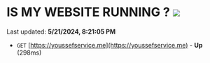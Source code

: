# IS MY WEBSITE RUNNING ? [![](https://img.shields.io/static/v1?label=Sponsor&message=%E2%9D%A4&logo=GitHub&color=%23fe8e86)](https://github.com/sponsors/<username>)

Last updated: **5/21/2024, 8:21:05 PM**

- `GET` [https://youssefservice.me](https://youssefservice.me) - **Up** (298ms)

